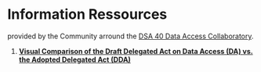 # Information Ressources
provided by the Community arround the [DSA 40 Data Access Collaboratory](https://dsa40collaboratory.eu/).

1. **[Visual Comparison of the Draft Delegated Act on Data Access (DA) vs. the Adopted Delegated Act (DDA)](https://github.com/access-collab/resources/tree/main/DA_synopsis)**
